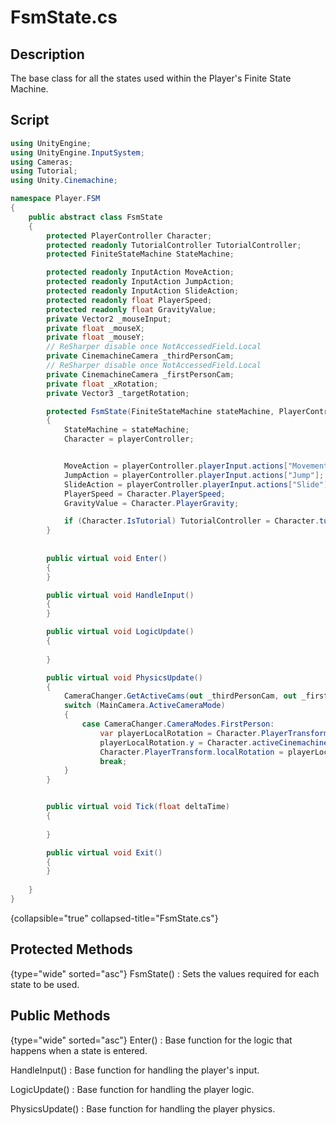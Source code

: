 # FsmState.cs
<show-structure depth="2" />

## Description
The base class for all the states used within the Player's Finite State Machine.

## Script
```C#
using UnityEngine;
using UnityEngine.InputSystem;
using Cameras;
using Tutorial;
using Unity.Cinemachine;

namespace Player.FSM
{
    public abstract class FsmState
    {
        protected PlayerController Character;
        protected readonly TutorialController TutorialController;
        protected FiniteStateMachine StateMachine;

        protected readonly InputAction MoveAction;
        protected readonly InputAction JumpAction;
        protected readonly InputAction SlideAction;
        protected readonly float PlayerSpeed;
        protected readonly float GravityValue;
        private Vector2 _mouseInput;
        private float _mouseX;
        private float _mouseY;
        // ReSharper disable once NotAccessedField.Local
        private CinemachineCamera _thirdPersonCam;
        // ReSharper disable once NotAccessedField.Local
        private CinemachineCamera _firstPersonCam;
        private float _xRotation;
        private Vector3 _targetRotation;

        protected FsmState(FiniteStateMachine stateMachine, PlayerController playerController)
        {
            StateMachine = stateMachine;
            Character = playerController;


            MoveAction = playerController.playerInput.actions["Movement"];
            JumpAction = playerController.playerInput.actions["Jump"];
            SlideAction = playerController.playerInput.actions["Slide"];
            PlayerSpeed = Character.PlayerSpeed;
            GravityValue = Character.PlayerGravity;

            if (Character.IsTutorial) TutorialController = Character.tutorialController;
        }
        
        
        public virtual void Enter()
        {
        }

        public virtual void HandleInput()
        {
        }

        public virtual void LogicUpdate()
        {
            
        }

        public virtual void PhysicsUpdate()
        {
            CameraChanger.GetActiveCams(out _thirdPersonCam, out _firstPersonCam);
            switch (MainCamera.ActiveCameraMode)
            {
                case CameraChanger.CameraModes.FirstPerson:
                    var playerLocalRotation = Character.PlayerTransform.localRotation;
                    playerLocalRotation.y = Character.activeCinemachineBrain.transform.rotation.y;
                    Character.PlayerTransform.localRotation = playerLocalRotation;
                    break;
            }
        }


        public virtual void Tick(float deltaTime)
        {
            
        }

        public virtual void Exit()
        {
        }
        
    }
}
```
{collapsible="true" collapsed-title="FsmState.cs"}

## Protected Methods
{type="wide" sorted="asc"}
FsmState()
: Sets the values required for each state to be used.

## Public Methods
{type="wide" sorted="asc"}
Enter()
: Base function for the logic that happens when a state is entered.

HandleInput()
: Base function for handling the player's input.

LogicUpdate()
: Base function for handling the player logic.

PhysicsUpdate()
: Base function for handling the player physics.